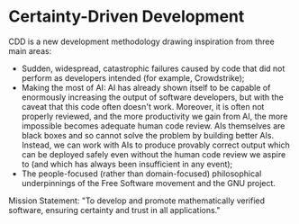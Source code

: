 Certainty-Driven Development
============================

CDD is a new development methodology drawing inspiration from three main areas:
  - Sudden, widespread, catastrophic failures caused by code that did not perform as developers intended (for example, Crowdstrike);
  - Making the most of AI: AI has already shown itself to be capable of enormously increasing the output of software developers, but with the caveat that this code often doesn't work. Moreover, it is often not properly reviewed, and the more productivity we gain from AI, the more impossible becomes adequate human code review. AIs themselves are black boxes and so cannot solve the problem by building better AIs. Instead, we can work with AIs to produce provably correct output which can be deployed safely even without the human code review we aspire to (and which has always been insufficient in any event);
  - The people-focused (rather than domain-focused) philosophical underpinnings of the Free Software movement and the GNU project.

Mission Statement: "To develop and promote mathematically verified software, ensuring certainty and trust in all applications."


